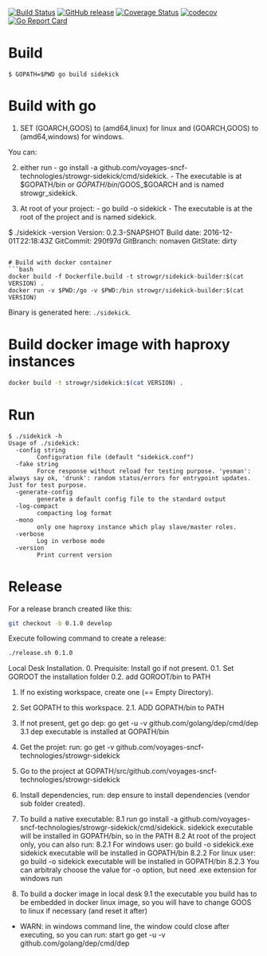 [![Build Status](https://travis-ci.org/voyages-sncf-technologies/strowgr-sidekick.svg?branch=0.2.x)](https://travis-ci.org/voyages-sncf-technologies/strowgr-sidekick) [![GitHub release](https://img.shields.io/github/release/voyages-sncf-technologies/strowgr-sidekick.svg)](https://github.com/voyages-sncf-technologies/strowgr-sidekick/releases/latest) [![Coverage Status](https://coveralls.io/repos/github/voyages-sncf-technologies/strowgr-sidekick/badge.svg)](https://coveralls.io/github/voyages-sncf-technologies/strowgr-sidekick) [![codecov](https://codecov.io/gh/voyages-sncf-technologies/strowgr-sidekick/branch/0.2.x/graph/badge.svg)](https://codecov.io/gh/voyages-sncf-technologies/strowgr-sidekick) [![Go Report Card](https://goreportcard.com/badge/github.com/voyages-sncf-technologies/strowgr-sidekick)](https://goreportcard.com/report/github.com/voyages-sncf-technologies/strowgr-sidekick)


# Build

```
$ GOPATH=$PWD go build sidekick
```

# Build with go 
  1. SET (GOARCH,GOOS) to (amd64,linux) for linux and (GOARCH,GOOS) to (amd64,windows) for windows.
  
  You can:
  
  2. either run 
    - go install -a github.com/voyages-sncf-technologies/strowgr-sidekick/cmd/sidekick.
    - The executable is at $GOPATH/bin or $GOPATH/bin/$GOOS_$GOARCH and is named strowgr_sidekick.
  
  3. At root of your project: 
    - go build -o sidekick
    - The executable is at the root of the project and is named sidekick.


$ ./sidekick -version
Version: 0.2.3-SNAPSHOT
Build date: 2016-12-01T22:18:43Z
GitCommit: 290f97d
GitBranch: nomaven
GitState: dirty
```

# Build with docker container
```bash
docker build -f Dockerfile.build -t strowgr/sidekick-builder:$(cat VERSION) .
docker run -v $PWD:/go -v $PWD:/bin strowgr/sidekick-builder:$(cat VERSION)
```
Binary is generated here: ```./sidekick```.

# Build docker image with haproxy instances
```bash
docker build -t strowgr/sidekick:$(cat VERSION) .
```

# Run


```
$ ./sidekick -h
Usage of ./sidekick:
  -config string
    	Configuration file (default "sidekick.conf")
  -fake string
    	Force response without reload for testing purpose. 'yesman': always say ok, 'drunk': random status/errors for entrypoint updates. Just for test purpose.
  -generate-config
    	generate a default config file to the standard output
  -log-compact
    	compacting log format
  -mono
    	only one haproxy instance which play slave/master roles.
  -verbose
    	Log in verbose mode
  -version
    	Print current version
```

# Release

For a release branch created like this:

```bash
git checkout -b 0.1.0 develop
```

Execute following command to create a release:

```bash
./release.sh 0.1.0
```

Local Desk Installation.
  0. Prequisite: Install go if not present.
    0.1. Set GOROOT the installation folder 
    0.2. add GOROOT/bin to PATH
  1. If no existing workspace, create one (== Empty Directory).
  2. Set GOPATH to this workspace.
    2.1.  ADD GOPATH/bin to PATH
  3.   If not present, get go dep: go get -u -v github.com/golang/dep/cmd/dep 
    3.1 dep executable is installed at GOPATH/bin
  4. Get the projet: run: go get -v github.com/voyages-sncf-technologies/strowgr-sidekick
  5. Go to the project at GOPATH/src/github.com/voyages-sncf-technologies/strowgr-sidekick
  7. Install dependencies, run: dep ensure to install dependencies (vendor sub folder created).
  8. To build a native executable:
    8.1 run go install -a github.com/voyages-sncf-technologies/strowgr-sidekick/cmd/sidekick.
      sidekick executable will be installed in GOPATH/bin, so in the PATH
    8.2 At root of the project only, you can also run: 
      8.2.1 For windows user: go build -o sidekick.exe sidekick executable will be installed in GOPATH/bin
      8.2.2 For linux user: go build -o sidekick executable will be installed in GOPATH/bin
      8.2.3 You can arbitraly choose the value for -o option, but need .exe extension for windows run

  9. To build a docker image in local desk
    9.1 the executable you build has to be embedded in docker linux image, so you will have to change GOOS to linux if necessary (and reset it after)
       
  
  - WARN: in windows command line, the window could close after executing, so you can run: start go get -u -v github.com/golang/dep/cmd/dep      